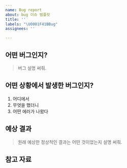 ```yaml
---
name: Bug report
about: bug 이슈 템플릿
title: ''
labels: "\U0001F41BBug"
assignees: ''

---
```


## 어떤 버그인지?
> 버그 설명 써줘.

## 어떤 상황에서 발생한 버그인지?
1. 어디에서
2. 무엇을 했더니
3. 어떤 에러가 나왔다

## 예상 결과
> 원래 예상한 정상적인 결과는 어떤 것이었는지 설명 써줘.

## 참고 자료
